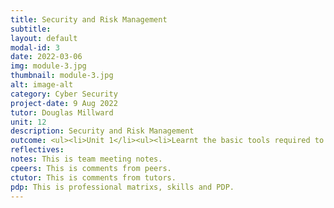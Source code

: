 ```yaml
---
title: Security and Risk Management
subtitle: 
layout: default
modal-id: 3
date: 2022-03-06
img: module-3.jpg
thumbnail: module-3.jpg
alt: image-alt
category: Cyber Security
project-date: 9 Aug 2022
tutor: Douglas Millward
unit: 12
description: Security and Risk Management
outcome: <ul><li>Unit 1</li><ul><li>Learnt the basic tools required to study and understand security risk management.</li><li>Learnt definitions of risk and introduces the concepts of qualitative and quantitative risk assessments.</li><ul><li>Unit 2</li><ul><li>Learnt the differences between qualitative assessment and quantitative assessment.</li><li>Learnt the importance of user participation in the risk management process.</li><li>Learnt the implications of the recommended mitigations.</li><ul><li>Unit 3</li><ul><li>Learnt a number of threat modelling techniques.</li><li>Learn which technique for the specific situations and should be combined in a hybrid model.</li><ul><li>Unit 4</li><ul><li>Learnt the key tools and resources used for threat modelling, how to select the most appropriate tool for various situations and evaluate the use of such tools.</li><ul><li>Unit 5</li><ul><li>Learnt common security standards and selection for a specific situation and how to allow for standards in typical threat models.</li><ul><li>Unit 6</li><ul><li>Learnt how standards (such as data and privacy (GDPR) or financial (PCI-DSS)) fit into Security and Risk Management strategies and plans.</li><ul><li>Unit 7</li><ul><li>Learnt to use quantitative risk modelling techniques to produce risk models, select the most appropriate technique based on the real-world problemand and evaluate the pros and cons of the approach selected.</li><ul><li>Unit 8</li><ul><li>Learnt the skills and techniques to build a QR model of a real-world situation.</li>
reflectives:  
notes: This is team meeting notes.
cpeers: This is comments from peers.
ctutor: This is comments from tutors.
pdp: This is professional matrixs, skills and PDP.
---
```

